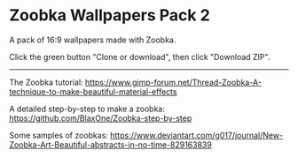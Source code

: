 # Zoobka Wallpapers Pack 2

A pack of 16:9 wallpapers made with Zoobka.

Click the green button "Clone or download", then click "Download ZIP".

---

The Zoobka tutorial: https://www.gimp-forum.net/Thread-Zoobka-A-technique-to-make-beautiful-material-effects

A detailed step-by-step to make a zoobka: https://github.com/BlaxOne/Zoobka-step-by-step

Some samples of zoobkas: https://www.deviantart.com/g017/journal/New-Zoobka-Art-Beautiful-abstracts-in-no-time-829163839
